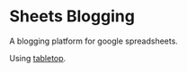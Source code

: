 # Sheets Blogging

A blogging platform for google spreadsheets.

Using [tabletop](https://github.com/jsoma/tabletop).
